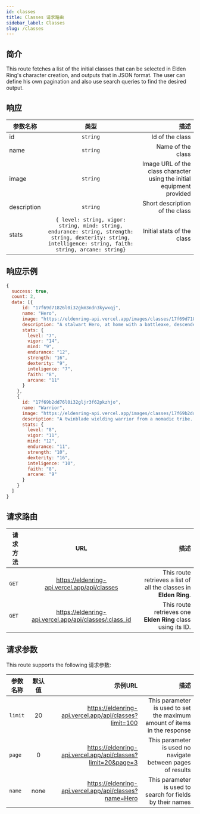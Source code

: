 ```yaml
---
id: classes
title: Classes 请求路由
sidebar_label: Classes
slug: /classes
---
```


## 简介

This route fetches a list of the initial classes that can be selected in Elden Ring's character creation, and outputs that in JSON format. The user can define his own pagination and also use search queries to find the desired output.

## 响应

| 参数名称        |      类型      |   描述 |
| ------------- | :-----------: | -----: |
| id         | `string` | Id of the class |
| name         | `string` | Name of the class |
| image         | `string` | Image URL of the class character using the initial equipment provided |
| description         | `string` | Short description of the class |
| stats         | `{ level: string, vigor: string, mind: string, endurance: string, strength: string, dexterity: string, intelligence: string, faith: string, arcane: string}` | Initial stats of the class |

## 响应示例

```javascript
{
  success: true,
  count: 2,
  data: [{
      id: "17f69d71826l0i32gkm3ndn3kywxqj",
      name: "Hero",
      image: "https://eldenring-api.vercel.app/images/classes/17f69d71826l0i32gkm3ndn3kywxqj.png",
      description: "A stalwart Hero, at home with a battleaxe, descended from a badlands chieftain",
      stats: {
        level: "7",
        vigor: "14",
        mind: "9",
        endurance: "12",
        strength: "16",
        dexterity: "9",
        inteligence: "7",
        faith: "8",
        arcane: "11"
      }
    },
    {
      id: "17f69b2dd76l0i32gljr3f62pkzhjo",
      name: "Warrior",
      image: "https://eldenring-api.vercel.app/images/classes/17f69b2dd76l0i32gljr3f62pkzhjo.png",
      description: "A twinblade wielding warrior from a nomadic tribe. An origin of exceptional technique",
      stats: {
        level: "8",
        vigor: "11",
        mind: "12",
        endurance: "11",
        strength: "10",
        dexterity: "16",
        inteligence: "10",
        faith: "8",
        arcane: "9"
      }
    }
  ]
}
```

## 请求路由

| 请求方法        |      URL      |   描述 |
| ------------- | :-----------: | -----: |
| `GET`         | <https://eldenring-api.vercel.app/api/classes> | This route retrieves a list of all the classes in **Elden Ring**. |
| `GET`         | <https://eldenring-api.vercel.app/api/classes/:class_id> | This route retrieves one **Elden Ring** class using its ID. |

## 请求参数

This route supports the following 请求参数:

| 参数名称        |      默认值      | 示例URL |  描述 |
| ------------- | :-----------: | -----: |  -----: |
| `limit`        | 20 | <https://eldenring-api.vercel.app/api/classes?limit=100> | This parameter is used to set the maximum amount of items in the response |
| `page`         | 0 | <https://eldenring-api.vercel.app/api/classes?limit=20&page=3> | This parameter is used no navigate between pages of results |
| `name`         | none | <https://eldenring-api.vercel.app/api/classes?name=Hero>  | This parameter is used to search for fields by their names |
